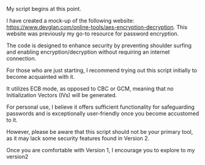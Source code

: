 My script begins at this point.

I have created a mock-up of the following website: https://www.devglan.com/online-tools/aes-encryption-decryption. This website was previously my go-to resource for password encryption.

The code is designed to enhance security by preventing shoulder surfing and enabling encryption/decryption without requiring an internet connection.

For those who are just starting, I recommend trying out this script initially to become acquainted with it.

It utilizes ECB mode, as opposed to CBC or GCM, meaning that no Initialization Vectors (IVs) will be generated.

For personal use, I believe it offers sufficient functionality for safeguarding passwords and is exceptionally user-friendly once you become accustomed to it.

However, please be aware that this script should not be your primary tool, as it may lack some security features found in Version 2. 

Once you are comfortable with Version 1, I encourage you to explore to my version2
